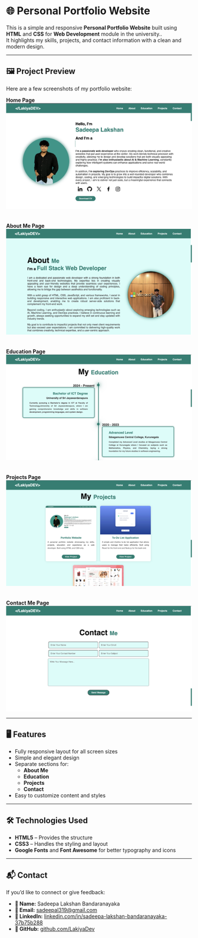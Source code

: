 # 🌐 Personal Portfolio Website

This is a simple and responsive **Personal Portfolio Website** built using **HTML** and **CSS** for **Web Development** module in the university..  
It highlights my skills, projects, and contact information with a clean and modern design.

---

## 🖼️ Project Preview

Here are a few screenshots of my portfolio website:

<b>Home Page</b><br>
<img src ="Views/Home.png"><br></br></br>
<b>About Me Page </b><br>
<img src="Views/AboutMe.png"><br></br></br>
<b>Education Page</b><br>
<img src = "Views/Education.png"><br></br></br>
<b>Projects Page</b><br>
<img src ="Views/Projects.png"></br></br></br>
<b>Contact Me Page </b></br>
<img src ="Views/ContactMe.png">

---
## 🖥️ Features

- Fully responsive layout for all screen sizes  
- Simple and elegant design  
- Separate sections for:
  - **About Me**
  - **Education**
  - **Projects**
  - **Contact**
- Easy to customize content and styles

---

## 🛠️ Technologies Used

- **HTML5** – Provides the structure  
- **CSS3** – Handles the styling and layout  
- **Google Fonts** and **Font Awesome** for better typography and icons

---

## 📬 Contact

If you’d like to connect or give feedback:

- **👤 Name:** Sadeepa Lakshan Bandaranayaka  
- **📧 Email:** [sadeepal319@gmail.com](mailto:sadeepal319@gmail.com)  
- **💼 LinkedIn:** [linkedin.com/in/sadeepa-lakshan-bandaranayaka-37b75b288](https://www.linkedin.com/in/sadeepa-lakshan-bandaranayaka-37b75b288)  
- **🐙 GitHub:** [github.com/LakiyaDev](https://github.com/LakiyaDev)




